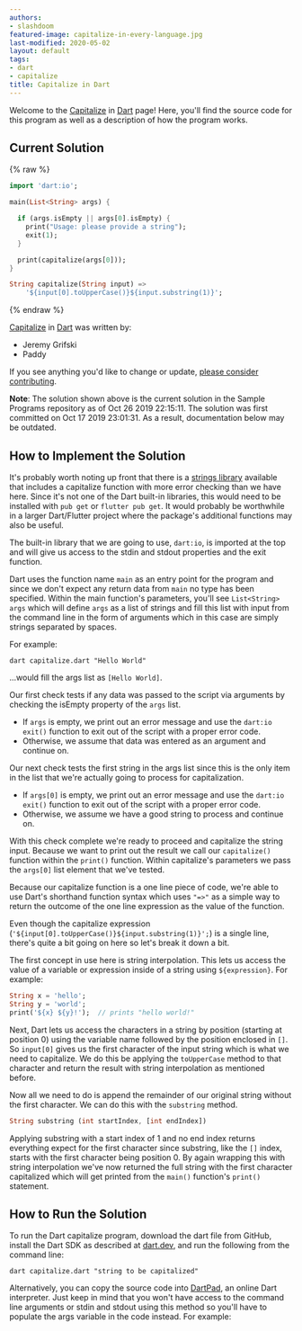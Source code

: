 ```yaml
---
authors:
- slashdoom
featured-image: capitalize-in-every-language.jpg
last-modified: 2020-05-02
layout: default
tags:
- dart
- capitalize
title: Capitalize in Dart
---
```


Welcome to the [Capitalize](https://sampleprograms.io/projects/capitalize) in [Dart](https://sampleprograms.io/languages/dart) page! Here, you'll find the source code for this program as well as a description of how the program works.

## Current Solution

{% raw %}

```dart
import 'dart:io';

main(List<String> args) {

  if (args.isEmpty || args[0].isEmpty) {
    print("Usage: please provide a string");
    exit(1);
  }

  print(capitalize(args[0]));
}

String capitalize(String input) =>
    '${input[0].toUpperCase()}${input.substring(1)}';
```

{% endraw %}

[Capitalize](https://sampleprograms.io/projects/capitalize) in [Dart](https://sampleprograms.io/languages/dart) was written by:

- Jeremy Grifski
- Paddy

If you see anything you'd like to change or update, [please consider contributing](https://github.com/TheRenegadeCoder/sample-programs).

**Note**: The solution shown above is the current solution in the Sample Programs repository as of Oct 26 2019 22:15:11. The solution was first committed on Oct 17 2019 23:01:31. As a result, documentation below may be outdated.

## How to Implement the Solution

It's probably worth noting up front that there is a [strings library][1] available that includes a capitalize function with more error checking than we have here.  Since it's not one of the Dart built-in libraries, this would need to be installed with `pub get` or `flutter pub get`.  It would probably be worthwhile in a larger Dart/Flutter project where the package's additional functions may also be useful.

The built-in library that we are going to use, `dart:io`, is imported at the top and will give us access to the stdin and stdout properties and the exit function.

Dart uses the function name `main` as an entry point for the program and since we don't expect any return data from `main` no type has been specified. Within the main function's parameters, you'll see `List<String> args` which will define `args` as a list of strings and fill this list with input from the command line in the form of arguments which in this case are simply strings separated by spaces.

For example:

```
dart capitalize.dart "Hello World"
```

...would fill the args list as `[Hello World]`.

Our first check tests if any data was passed to the script via arguments by checking the isEmpty property of the `args` list. 
- If `args` is empty, we print out an error message and use the `dart:io` `exit()` function to exit out of the script with a proper error code.
- Otherwise, we assume that data was entered as an argument and continue on.

Our next check tests the first string in the args list since this is the only item in the list that we're actually going to process for capitalization.
- If `args[0]` is empty, we print out an error message and use the `dart:io` `exit()` function to exit out of the script with a proper error code.
- Otherwise, we assume we have a good string to process and continue on.

With this check complete we're ready to proceed and capitalize the string input.  Because we want to print out the result we call our `capitalize()` function within the `print()` function.  Within capitalize's parameters we pass the `args[0]` list element that we've tested.

Because our capitalize function is a one line piece of code, we're able to use Dart's shorthand function syntax which uses `"=>"` as a simple way to return the outcome of the one line expression as the value of the function.

Even though the capitalize expression (`'${input[0].toUpperCase()}${input.substring(1)}';`) is a single line, there's quite a bit going on here so let's break it down a bit.

The first concept in use here is string interpolation.  This lets us access the value of a variable or expression inside of a string using `${expression}`.  For example:

```dart
String x = 'hello';
String y = 'world';
print('${x} ${y}!');  // prints "hello world!"
```

Next, Dart lets us access the characters in a string by position (starting at position 0) using the variable name followed by the position enclosed in `[]`.  So `input[0]` gives us the first character of the input string which is what we need to capitalize.  We do this be applying the `toUpperCase` method to that character and return the result with string interpolation as mentioned before.

Now all we need to do is append the remainder of our original string without the first character. We can do this with the `substring` method.

```dart
String substring (int startIndex, [int endIndex])
```

Applying substring with a start index of 1 and no end index returns everything expect for the first character since substring, like the `[]` index, starts with the first character being position 0. By again wrapping this with string interpolation we've now returned the full string with the first character capitalized which will get printed from the `main()` function's `print()` statement. 

[1]: https://api.dart.dev/stable/2.19.6/dart-core/String-class.html


## How to Run the Solution

To run the Dart capitalize program, download the dart file from GitHub, install the Dart SDK as described at [dart.dev][2], and run the following from the command line:

```console
dart capitalize.dart "string to be capitalized"
```

Alternatively, you can copy the source code into [DartPad][3], an online Dart interpreter. Just keep in mind that you won't have access to the command line arguments or stdin and stdout using this method so you'll have to populate the args variable in the code instead. For example:

[2]: https://dart.dev/
[3]: https://dartpad.dev/
